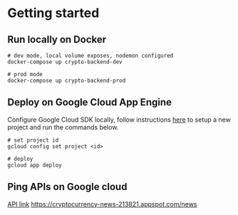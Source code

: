 # Getting started

## Run locally on Docker
```
# dev mode, local volume exposes, nodemon configured
docker-compose up crypto-backend-dev

# prod mode
docker-compose up crypto-backend-prod
```


## Deploy on Google Cloud App Engine

Configure Google Cloud SDK locally, follow instructions [here](https://cloud.google.com/sdk/docs/quickstart-macos) to setup a new project and run the commands below.

```
# set project id
gcloud config set project <id>

# deploy
gcloud app deploy
```

## Ping APIs on Google cloud
[API link](https://cryptocurrency-news-213821.appspot.com/news) https://cryptocurrency-news-213821.appspot.com/news
